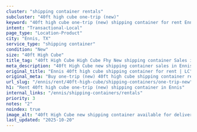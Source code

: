 ```yaml
---
cluster: "shipping container rentals"
subcluster: "40ft high cube one-trip (new)"
keyword: "40ft high cube one-trip (new) shipping container for rent Ennis, TX"
intent: "Transactional-Local"
page_type: "Location-Product"
city: "Ennis, TX"
service_type: "shipping container"
condition: "New"
size: "40ft High Cube"
title_tag: "40ft High Cube High Cube Fhy New shipping container Sales in Ennis | LC Container"
meta_description: "40ft High Cube new shipping container sales in Ennis. High cube containers with extra height. Fast delivery, competitive pricing. Serving shipping containers area. Quote ID: RIY. Call (214) 524-4168 for your free quote today."
original_title: "Ennis 40ft high cube shipping container for rent | LC"
original_meta: "Buy one-trip (new) 40ft high cube shipping container rent with local delivery in Ennis, TX. LC Container — local Since 2003. Request a fast quote today."
url_slug: "/ennis/rent/40ft-high-cube/shipping-containers/one-trip-new"
h1: "Rent 40ft high cube one-trip (new) shipping container in Ennis"
internal_links: "/ennis/shipping-containers/rentals"
priority: 3
notes: "2"
noindex: true
image_alt: "40ft High Cube new shipping container available for delivery in Ennis"
last_updated: "2025-10-20"
---
```


<!-- TODO: Add unique city/inventory copy, images, and internal links here. -->
